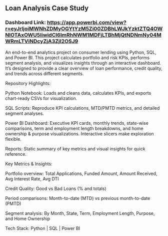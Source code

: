 ## Loan Analysis Case Study

### Dashboard Link: https://app.powerbi.com/view?r=eyJrIjoiMWNhZDMyOGYtYzM5Zi00ZDBhLWJkYzktZTQ4OWNlOTAxOWU5IiwidCI6ImRhNWM1MDFjLTBhMjQtNDNmNy04MWRmLTViNDcyZjA3ZjI2OSJ9

An end-to-end analytics project on consumer lending using Python, SQL, and Power BI. This project calculates portfolio and risk KPIs, performs segment analysis, and visualizes insights through an interactive dashboard. It’s designed to provide a clear overview of loan performance, credit quality, and trends across different segments.

Repository Highlights:

Python Notebook: Loads and cleans data, calculates KPIs, and exports chart-ready CSVs for visualization.

SQL Scripts: Reproduce KPI calculations, MTD/PMTD metrics, and detailed segment analyses.

Power BI Dashboard: Executive KPI cards, monthly trends, state-wise comparisons, term and employment length breakdowns, and home ownership & purpose visualizations. Interactive slicers make exploration flexible.

Reports: Static summary of key metrics and visual insights for quick reference.

Key Metrics & Insights:

Portfolio overview: Total Applications, Funded Amount, Amount Received, Avg Interest Rate, Avg DTI

Credit Quality: Good vs Bad Loans (% and totals)

Period comparisons: Month-to-date (MTD) vs previous month-to-date (PMTD)

Segment analysis: By Month, State, Term, Employment Length, Purpose, and Home Ownership

Tech Stack: Python | SQL | Power BI 
